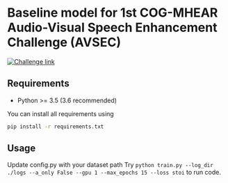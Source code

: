 # Baseline model for 1st COG-MHEAR Audio-Visual Speech Enhancement Challenge (AVSEC)

[![Challenge link](https://img.shields.io/badge/arXiv-2111.09642-green.svg)](https://challenge.cogmhear.org/) 

## Requirements
* Python >= 3.5 (3.6 recommended)

You can install all requirements using 

```bash
pip install -r requirements.txt
```

## Usage
Update config.py with your dataset path
Try `python train.py --log_dir ./logs --a_only False --gpu 1 --max_epochs 15 --loss stoi` to run code.

